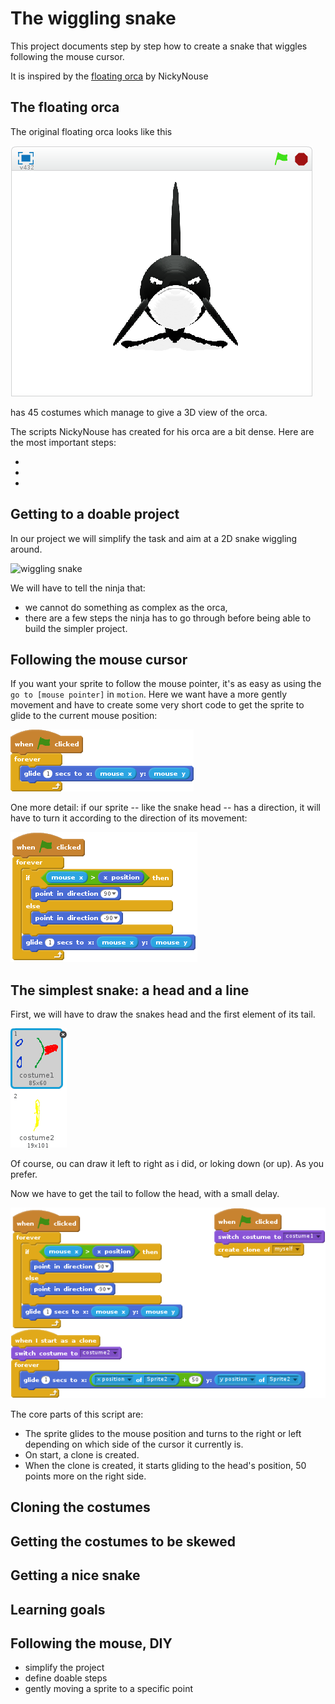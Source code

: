 # The wiggling snake

This project documents step by step how to create a snake that wiggles following the mouse cursor.

It is inspired by the [floating orca](http://scratch.mit.edu/projects/16795490/) by NickyNouse

## The floating orca

The original floating orca looks like this

![floating orca](orca.gif)

has 45 costumes which manage to give a 3D view of the orca.

The scripts NickyNouse has created for his orca are a bit dense. Here are the most important steps:

-
-
-

## Getting to a doable project

In our project we will simplify the task and aim at a 2D snake wiggling around.

![wiggling snake](snake.gif)

We will have to tell the ninja that:

- we cannot do something as complex as the orca,
- there are a few steps the ninja has to go through before being able to build the simpler project.


## Following the mouse cursor

If you want your sprite to follow the mouse pointer, it's as easy as using the `go to [mouse pointer]` in `motion`. Here we want have a more gently movement and have to create some very short code to get the sprite to glide to the current mouse position:

![Sprite glides to the mouse](sprite_glides_to_mouse.png)

One more detail: if our sprite -- like the snake head -- has a direction, it will have to turn it according to the direction of its movement:

![The head turns and glides to the cursor](head_turn_follow_cursor.png)

## The simplest snake: a head and a line

First, we will have to draw the snakes head and the first element of its tail.

![Head and first tail costumes](head_tail_costumes.png)

Of course, ou can draw it left to right as i did, or loking down (or up). As you prefer.

Now we have to get the tail to follow the head, with a small delay.

![Head and one tail follow the cursor](one_tail_follow_cursor.png)

The core parts of this script are:

- The sprite glides to the mouse position and turns to the right or left depending on which side of the cursor it currently is.
- On start, a clone is created.
- When the clone is created, it starts gliding to the head's position, 50 points more on the right side.

## Cloning the costumes

## Getting the costumes to be skewed

## Getting a nice snake

## Learning goals

## Following the mouse, DIY


- simplify the project
- define doable steps
- gently moving a sprite to a specific point
